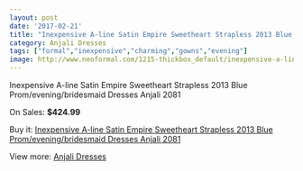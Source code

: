 ```yaml
---
layout: post
date: '2017-02-21'
title: "Inexpensive A-line Satin Empire Sweetheart Strapless 2013 Blue Prom/evening/bridesmaid Dresses Anjali 2081"
category: Anjali Dresses
tags: ["formal","inexpensive","charming","gowns","evening"]
image: http://www.neoformal.com/1215-thickbox_default/inexpensive-a-line-satin-empire-sweetheart-strapless-2013-blue-prom-evening-bridesmaid-dresses-anjali-2081.jpg
---
```

Inexpensive A-line Satin Empire Sweetheart Strapless 2013 Blue Prom/evening/bridesmaid Dresses Anjali 2081

On Sales: **$424.99**
<a href="https://www.neoformal.com/en/anjali-dresses/443-inexpensive-a-line-satin-empire-sweetheart-strapless-2013-blue-prom-evening-bridesmaid-dresses-anjali-2081.html"><amp-img layout="responsive" width="600" height="600" src="//www.neoformal.com/1215-thickbox_default/inexpensive-a-line-satin-empire-sweetheart-strapless-2013-blue-prom-evening-bridesmaid-dresses-anjali-2081.jpg" alt="Inexpensive A-line Satin Empire Sweetheart Strapless 2013 Blue Prom/evening/bridesmaid Dresses Anjali 2081 0" /></a>
<a href="https://www.neoformal.com/en/anjali-dresses/443-inexpensive-a-line-satin-empire-sweetheart-strapless-2013-blue-prom-evening-bridesmaid-dresses-anjali-2081.html"><amp-img layout="responsive" width="600" height="600" src="//www.neoformal.com/1216-thickbox_default/inexpensive-a-line-satin-empire-sweetheart-strapless-2013-blue-prom-evening-bridesmaid-dresses-anjali-2081.jpg" alt="Inexpensive A-line Satin Empire Sweetheart Strapless 2013 Blue Prom/evening/bridesmaid Dresses Anjali 2081 1" /></a>

Buy it: [Inexpensive A-line Satin Empire Sweetheart Strapless 2013 Blue Prom/evening/bridesmaid Dresses Anjali 2081](https://www.neoformal.com/en/anjali-dresses/443-inexpensive-a-line-satin-empire-sweetheart-strapless-2013-blue-prom-evening-bridesmaid-dresses-anjali-2081.html "Inexpensive A-line Satin Empire Sweetheart Strapless 2013 Blue Prom/evening/bridesmaid Dresses Anjali 2081")

View more: [Anjali Dresses](https://www.neoformal.com/en/4-anjali-dresses "Anjali Dresses")